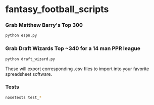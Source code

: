 # fantasy_football_scripts

### Grab Matthew Barry's Top 300
```bash
python espn.py
```

### Grab Draft Wizards Top ~340 for a 14 man PPR league
```bash
python draft_wizard.py
```

These will export corresponding .csv files to import into your favorite spreadsheet software.

### Tests
```bash
nosetests test_*
```
